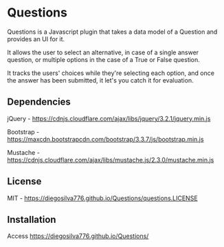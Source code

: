 # Questions
Questions is a Javascript plugin that takes a data model of a Question and provides an UI for it. 

It allows the user to select an alternative, in case of a single answer question, or multiple options in the case of a True or False question. 

It tracks the users' choices while they're selecting each option, and once the answer has been submitted, it let's you catch it for evaluation.

## Dependencies
jQuery - https://cdnjs.cloudflare.com/ajax/libs/jquery/3.2.1/jquery.min.js

Bootstrap - https://maxcdn.bootstrapcdn.com/bootstrap/3.3.7/js/bootstrap.min.js

Mustache - https://cdnjs.cloudflare.com/ajax/libs/mustache.js/2.3.0/mustache.min.js

## License
MIT - https://diegosilva776.github.io/Questions/questions.LICENSE

## Installation
Access https://diegosilva776.github.io/Questions/